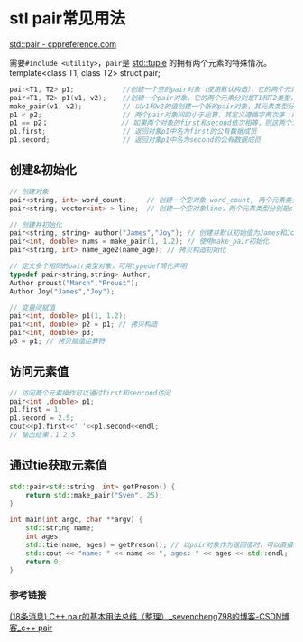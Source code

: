 # stl pair常见用法

[std::pair - cppreference.com](https://zh.cppreference.com/w/cpp/utility/pair)

需要`#include <utility>`，`pair`是 [std::tuple](https://zh.cppreference.com/w/cpp/utility/tuple) 的拥有两个元素的特殊情况。
template<class T1, class T2> struct pair;

```c++
pair<T1, T2> p1;            //创建一个空的pair对象（使用默认构造），它的两个元素分别是T1和T2类型，采用值初始化。
pair<T1, T2> p1(v1, v2);    //创建一个pair对象，它的两个元素分别是T1和T2类型，其中first成员初始化为v1，second成员初始化为v2。
make_pair(v1, v2);          // 以v1和v2的值创建一个新的pair对象，其元素类型分别是v1和v2的类型。
p1 < p2;                    // 两个pair对象间的小于运算，其定义遵循字典次序：如 p1.first < p2.first 或者 !(p2.first < p1.first) && (p1.second < p2.second) 则返回true。
p1 == p2；                  // 如果两个对象的first和second依次相等，则这两个对象相等；该运算使用元素的==操作符。
p1.first;                   // 返回对象p1中名为first的公有数据成员
p1.second;                  // 返回对象p1中名为second的公有数据成员
```

## 创建&初始化

```c++
// 创建对象
pair<string, int> word_count;     // 创建一个空对象 word_count, 两个元素类型分别是string和int类型
pair<string, vector<int> > line;  // 创建一个空对象line，两个元素类型分别是string和vector类型

// 创建并初始化
pair<string, string> author("James","Joy"); // 创建并默认初始值为James和Joy
pair<int, double> nums = make_pair(1, 1.2); // 使用make_pair初始化
pair<string, int> name_age2(name_age); // 拷贝构造初始化

// 定义多个相同的pair类型对象，可用typedef简化声明
typedef pair<string,string> Author;
Author proust("March","Proust");
Author Joy("James","Joy");

// 变量间赋值
pair<int, double> p1(1, 1.2);
pair<int, double> p2 = p1; // 拷贝构造
pair<int, double> p3;
p3 = p1; // 拷贝赋值运算符
```

## 访问元素值

```c++
// 访问两个元素操作可以通过first和sencond访问
pair<int ,double> p1;
p1.first = 1;
p1.second = 2.5;
cout<<p1.first<<' '<<p1.second<<endl;
// 输出结果：1 2.5
```

## 通过tie获取元素值

```c++
std::pair<std::string, int> getPreson() {
    return std::make_pair("Sven", 25);
}

int main(int argc, char **argv) {
    std::string name;
    int ages;
    std::tie(name, ages) = getPreson(); // 以pair对象作为返回值时，可以直接通过std::tie进行接收
    std::cout << "name: " << name << ", ages: " << ages << std::endl;
    return 0;
}
```

### 参考链接

[(18条消息) C++ pair的基本用法总结（整理）_sevencheng798的博客-CSDN博客_c++ pair](https://blog.csdn.net/sevenjoin/article/details/81937695?spm=1001.2101.3001.6650.2&depth_1-utm_relevant_index=4)